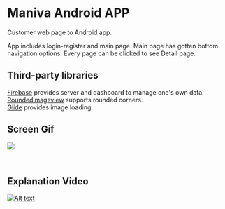 <h1>Maniva Android APP</h1>


Customer web page to Android app. </b>

App includes login-register and main page. Main page has gotten bottom navigation options. Every page can be clicked to see Detail page.

<h2> Third-party libraries</h2>

<a href = "https://firebase.google.com/">Firebase</a> provides server and dashboard to manage one's own data.</br>
<a href = "https://firebase.google.com/">Roundedimageview</a> supports rounded corners.</br>
<a href = "https://firebase.google.com/">Glide</a> provides image loading.</br>

<h2>Screen Gif</h2>

![](screen.gif)

</br>

<h2>Explanation Video</h2>


[![Alt text](https://i.ytimg.com/vi/9Rwopuah2Q0/hqdefault.jpg)](https://youtu.be/P7OX_UbKGO0)

